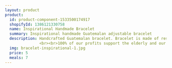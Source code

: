 ```yaml
---
layout: product
product:
  id: product-component-1533500174917
  shopifyId: 1386121330758
  name: Inspirational Handmade Bracelet
  summary: Inspirational handmade Guatemalan adjustable bracelet
  description: Handcrafted Guatemalan bracelet. Bracelet is made of resistant waxed cord and features adjustable closure in the back. These bracelets provide a source of income for single mothers and recovering victims of domestic and sexual abuse in Santa María de Jesús, Guatemala. Bracelets either say “La Vida Es Bella” which means “Life is Beautiful” or “Vivir es Incredible” which means “To Live is Incredible”. Each bracelet is handmade is one of a kind. Each bracelet is packaged in a handmade typical pouch.
               <br><br>100% of our profits support the elderly and our programs at Cosechando Felicidad Inc. including our feeding program for the elderly. 
  img: bracelet-inspirational-1.jpg
  price: 5
  meals: 7
---
```

